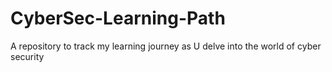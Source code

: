 # CyberSec-Learning-Path
A repository to track my learning journey as U delve into the world of cyber security
